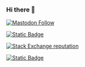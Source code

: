 ### Hi there 👋

<a href="https://rls.social/@alper">![Mastodon Follow](https://img.shields.io/mastodon/follow/109287514691765577?domain=https%3A%2F%2Frls.social)</a>

<a href="https://alper.nl">![Static Badge](https://img.shields.io/badge/alper.nl-green)</a>

<a href="https://stackoverflow.com/users/102315/alper">![Stack Exchange reputation](https://img.shields.io/stackexchange/stackoverflow/r/102315)</a>

<a href="https://lobste.rs/~alper">![Static Badge](https://img.shields.io/badge/lobste.rs_alper-orange)</a>

<!--
**alper/alper** is a ✨ _special_ ✨ repository because its `README.md` (this file) appears on your GitHub profile.

Here are some ideas to get you started:

- 🔭 I’m currently working on ...
- 🌱 I’m currently learning ...
- 👯 I’m looking to collaborate on ...
- 🤔 I’m looking for help with ...
- 💬 Ask me about ...
- 📫 How to reach me: ...
- 😄 Pronouns: ...
- ⚡ Fun fact: ...
-->
